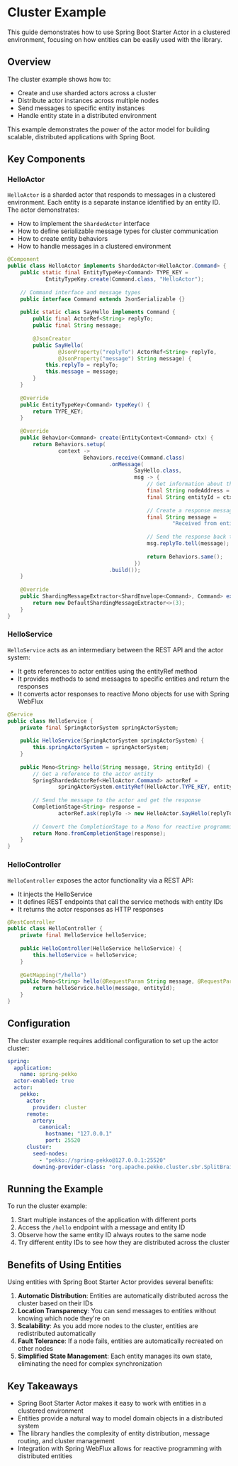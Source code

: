 # Cluster Example

This guide demonstrates how to use Spring Boot Starter Actor in a clustered environment, focusing on how entities can be easily used with the library.

## Overview

The cluster example shows how to:

- Create and use sharded actors across a cluster
- Distribute actor instances across multiple nodes
- Send messages to specific entity instances
- Handle entity state in a distributed environment

This example demonstrates the power of the actor model for building scalable, distributed applications with Spring Boot.

## Key Components

### HelloActor

`HelloActor` is a sharded actor that responds to messages in a clustered environment. Each entity is a separate instance identified by an entity ID. The actor demonstrates:

- How to implement the `ShardedActor` interface
- How to define serializable message types for cluster communication
- How to create entity behaviors
- How to handle messages in a clustered environment

```java
@Component
public class HelloActor implements ShardedActor<HelloActor.Command> {
    public static final EntityTypeKey<Command> TYPE_KEY =
            EntityTypeKey.create(Command.class, "HelloActor");
    
    // Command interface and message types
    public interface Command extends JsonSerializable {}
    
    public static class SayHello implements Command {
        public final ActorRef<String> replyTo;
        public final String message;
        
        @JsonCreator
        public SayHello(
                @JsonProperty("replyTo") ActorRef<String> replyTo,
                @JsonProperty("message") String message) {
            this.replyTo = replyTo;
            this.message = message;
        }
    }
    
    @Override
    public EntityTypeKey<Command> typeKey() {
        return TYPE_KEY;
    }
    
    @Override
    public Behavior<Command> create(EntityContext<Command> ctx) {
        return Behaviors.setup(
                context ->
                        Behaviors.receive(Command.class)
                                .onMessage(
                                        SayHello.class,
                                        msg -> {
                                            // Get information about the current node and entity
                                            final String nodeAddress = context.getSystem().address().toString();
                                            final String entityId = ctx.getEntityId();
                                            
                                            // Create a response message with node and entity information
                                            final String message =
                                                    "Received from entity [" + entityId + "] on node [" + nodeAddress + "]";
                                            
                                            // Send the response back to the caller
                                            msg.replyTo.tell(message);
                                            
                                            return Behaviors.same();
                                        })
                                .build());
    }
    
    @Override
    public ShardingMessageExtractor<ShardEnvelope<Command>, Command> extractor() {
        return new DefaultShardingMessageExtractor<>(3);
    }
}
```

### HelloService

`HelloService` acts as an intermediary between the REST API and the actor system:

- It gets references to actor entities using the entityRef method
- It provides methods to send messages to specific entities and return the responses
- It converts actor responses to reactive Mono objects for use with Spring WebFlux

```java
@Service
public class HelloService {
    private final SpringActorSystem springActorSystem;
    
    public HelloService(SpringActorSystem springActorSystem) {
        this.springActorSystem = springActorSystem;
    }
    
    public Mono<String> hello(String message, String entityId) {
        // Get a reference to the actor entity
        SpringShardedActorRef<HelloActor.Command> actorRef =
                springActorSystem.entityRef(HelloActor.TYPE_KEY, entityId);
        
        // Send the message to the actor and get the response
        CompletionStage<String> response =
                actorRef.ask(replyTo -> new HelloActor.SayHello(replyTo, message), Duration.ofSeconds(3));
        
        // Convert the CompletionStage to a Mono for reactive programming
        return Mono.fromCompletionStage(response);
    }
}
```

### HelloController

`HelloController` exposes the actor functionality via a REST API:

- It injects the HelloService
- It defines REST endpoints that call the service methods with entity IDs
- It returns the actor responses as HTTP responses

```java
@RestController
public class HelloController {
    private final HelloService helloService;
    
    public HelloController(HelloService helloService) {
        this.helloService = helloService;
    }
    
    @GetMapping("/hello")
    public Mono<String> hello(@RequestParam String message, @RequestParam String entityId) {
        return helloService.hello(message, entityId);
    }
}
```

## Configuration

The cluster example requires additional configuration to set up the actor cluster:

```yaml
spring:
  application:
    name: spring-pekko
  actor-enabled: true
  actor:
    pekko:
      actor:
        provider: cluster
      remote:
        artery:
          canonical:
            hostname: "127.0.0.1"
            port: 25520
      cluster:
        seed-nodes:
          - "pekko://spring-pekko@127.0.0.1:25520"
        downing-provider-class: "org.apache.pekko.cluster.sbr.SplitBrainResolverProvider"
```

## Running the Example

To run the cluster example:

1. Start multiple instances of the application with different ports
2. Access the `/hello` endpoint with a message and entity ID
3. Observe how the same entity ID always routes to the same node
4. Try different entity IDs to see how they are distributed across the cluster

## Benefits of Using Entities

Using entities with Spring Boot Starter Actor provides several benefits:

1. **Automatic Distribution**: Entities are automatically distributed across the cluster based on their IDs
2. **Location Transparency**: You can send messages to entities without knowing which node they're on
3. **Scalability**: As you add more nodes to the cluster, entities are redistributed automatically
4. **Fault Tolerance**: If a node fails, entities are automatically recreated on other nodes
5. **Simplified State Management**: Each entity manages its own state, eliminating the need for complex synchronization

## Key Takeaways

- Spring Boot Starter Actor makes it easy to work with entities in a clustered environment
- Entities provide a natural way to model domain objects in a distributed system
- The library handles the complexity of entity distribution, message routing, and cluster management
- Integration with Spring WebFlux allows for reactive programming with distributed entities

